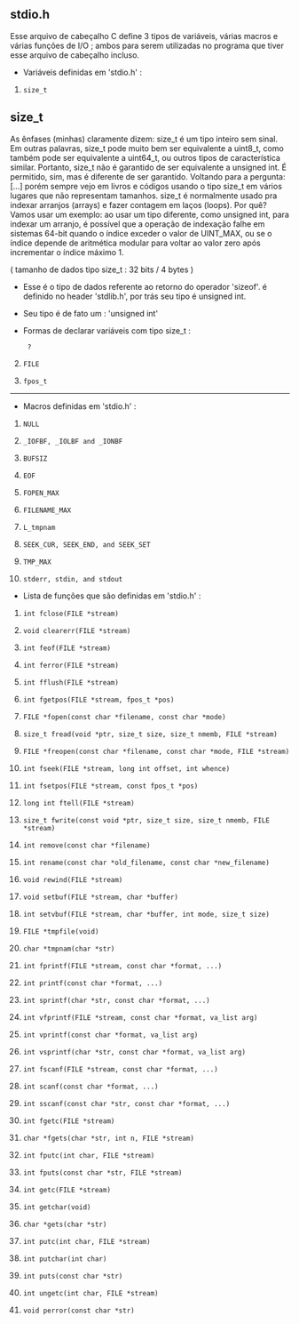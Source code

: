 stdio.h
--------

Esse arquivo de cabeçalho C define 3 tipos de variáveis, várias macros e várias funções de I/O ; ambos para serem utilizadas no programa que
tiver esse arquivo de cabeçalho incluso.


- Variáveis definidas em 'stdio.h' :


1. ``size_t``


size_t
--------

As ênfases (minhas) claramente dizem: size_t é um tipo inteiro sem sinal. Em outras palavras, size_t pode muito bem ser equivalente a uint8_t, como também pode ser equivalente a uint64_t, ou outros tipos de característica similar. Portanto, size_t não é garantido de ser equivalente a unsigned int. É permitido, sim, mas é diferente de ser garantido.
Voltando para a pergunta:
[…] porém sempre vejo em livros e códigos usando o tipo size_t em vários lugares que não representam tamanhos.
size_t é normalmente usado pra indexar arranjos (arrays) e fazer contagem em laços (loops). Por quê? Vamos usar um exemplo: ao usar um tipo diferente, como unsigned int, para indexar um arranjo, é possível que a operação de indexação falhe em sistemas 64-bit quando o índice exceder o valor de UINT_MAX, ou se o índice depende de aritmética modular para voltar ao valor zero após incrementar o índice máximo 1.


( tamanho de dados tipo size_t : 32 bits / 4 bytes )

 - Esse é o tipo de dados referente ao retorno do operador 'sizeof'. é definido no header 'stdlib.h', por trás seu tipo é unsigned int.

 - Seu tipo é de fato um : 'unsigned int'


 - Formas de declarar variáveis com tipo size_t :

 		?


2. ``FILE``

3. ``fpos_t``



----



- Macros definidas em 'stdio.h' :


1. ``NULL``

2. ``_IOFBF, _IOLBF and _IONBF``

3. ``BUFSIZ``

4. ``EOF``

5. ``FOPEN_MAX``

6. ``FILENAME_MAX``

7. ``L_tmpnam``

8. ``SEEK_CUR, SEEK_END, and SEEK_SET``

9. ``TMP_MAX``

10. ``stderr, stdin, and stdout``


- Lista de funções que são definidas em 'stdio.h' :


1. ``int fclose(FILE *stream)``

2. ``void clearerr(FILE *stream)``

3. ``int feof(FILE *stream)``

4. ``int ferror(FILE *stream)``

5. ``int fflush(FILE *stream)``

6. ``int fgetpos(FILE *stream, fpos_t *pos)``

7. ``FILE *fopen(const char *filename, const char *mode)``

8. ``size_t fread(void *ptr, size_t size, size_t nmemb, FILE *stream)``

9. ``FILE *freopen(const char *filename, const char *mode, FILE *stream)``

10. ``int fseek(FILE *stream, long int offset, int whence)``

11. ``int fsetpos(FILE *stream, const fpos_t *pos)``

12. ``long int ftell(FILE *stream)``

13. ``size_t fwrite(const void *ptr, size_t size, size_t nmemb, FILE *stream)``

14. ``int remove(const char *filename)``

15. ``int rename(const char *old_filename, const char *new_filename)``

16. ``void rewind(FILE *stream)``

17. ``void setbuf(FILE *stream, char *buffer)``

18. ``int setvbuf(FILE *stream, char *buffer, int mode, size_t size)``

19. ``FILE *tmpfile(void)``

20. ``char *tmpnam(char *str)``

21. ``int fprintf(FILE *stream, const char *format, ...)``

22. ``int printf(const char *format, ...)``

23. ``int sprintf(char *str, const char *format, ...)``

24. ``int vfprintf(FILE *stream, const char *format, va_list arg)``

25. ``int vprintf(const char *format, va_list arg)``

26. ``int vsprintf(char *str, const char *format, va_list arg)``

27. ``int fscanf(FILE *stream, const char *format, ...)``

28. ``int scanf(const char *format, ...)``

29. ``int sscanf(const char *str, const char *format, ...)``

30. ``int fgetc(FILE *stream)``

31. ``char *fgets(char *str, int n, FILE *stream)``

32. ``int fputc(int char, FILE *stream)``

33. ``int fputs(const char *str, FILE *stream)``

34. ``int getc(FILE *stream)``

35. ``int getchar(void)``

36. ``char *gets(char *str)``

37. ``int putc(int char, FILE *stream)``

38. ``int putchar(int char)``

39. ``int puts(const char *str)``

40. ``int ungetc(int char, FILE *stream)``

41. ``void perror(const char *str)``